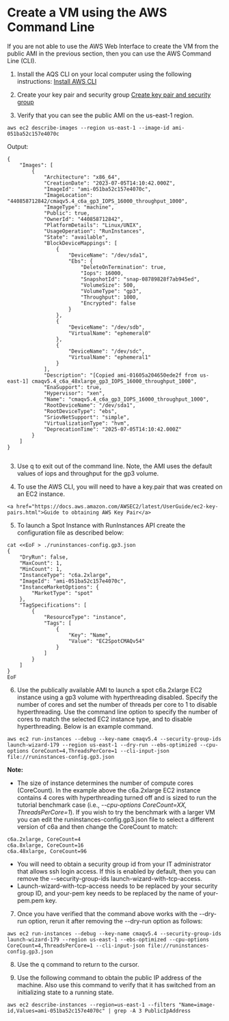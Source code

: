 # Create a VM using the AWS Command Line 

If you are not able to use the AWS Web Interface to create the VM from the public AMI in the previous section, then you can use the AWS Command Line (CLI). 

1. Install the AQS CLI on your local computer using the following instructions:
<a href="https://docs.aws.amazon.com/cli/latest/userguide/install-cliv2-linux.html#cliv2-linux-install">Install AWS CLI</a>  

2. Create your key pair and security group
<a href="https://docs.aws.amazon.com/cli/latest/userguide/cli-services-ec2-instances.html">Create key pair and security group</a>

3. Verify that you can see the public AMI on the us-east-1 region.

`aws ec2 describe-images --region us-east-1 --image-id ami-051ba52c157e4070c`


Output:

```
{
    "Images": [
        {
            "Architecture": "x86_64",
            "CreationDate": "2023-07-05T14:10:42.000Z",
            "ImageId": "ami-051ba52c157e4070c",
            "ImageLocation": "440858712842/cmaqv5.4_c6a_gp3_IOPS_16000_throughput_1000",
            "ImageType": "machine",
            "Public": true,
            "OwnerId": "440858712842",
            "PlatformDetails": "Linux/UNIX",
            "UsageOperation": "RunInstances",
            "State": "available",
            "BlockDeviceMappings": [
                {
                    "DeviceName": "/dev/sda1",
                    "Ebs": {
                        "DeleteOnTermination": true,
                        "Iops": 16000,
                        "SnapshotId": "snap-08789828f7ab945ed",
                        "VolumeSize": 500,
                        "VolumeType": "gp3",
                        "Throughput": 1000,
                        "Encrypted": false
                    }
                },
                {
                    "DeviceName": "/dev/sdb",
                    "VirtualName": "ephemeral0"
                },
                {
                    "DeviceName": "/dev/sdc",
                    "VirtualName": "ephemeral1"
                }
            ],
            "Description": "[Copied ami-01605a204650ede2f from us-east-1] cmaqv5.4_c6a_48xlarge_gp3_IOPS_16000_throughput_1000",
            "EnaSupport": true,
            "Hypervisor": "xen",
            "Name": "cmaqv5.4_c6a_gp3_IOPS_16000_throughput_1000",
            "RootDeviceName": "/dev/sda1",
            "RootDeviceType": "ebs",
            "SriovNetSupport": "simple",
            "VirtualizationType": "hvm",
            "DeprecationTime": "2025-07-05T14:10:42.000Z"
        }
    ]
}


```

3. Use q to exit out of the command line. Note, the AMI uses the default values of iops and throughput for the gp3 volume. 

4. To use the AWS CLI, you will need to have a key.pair that was created on an EC2 instance.

```{seealso}
<a href="https://docs.aws.amazon.com/AWSEC2/latest/UserGuide/ec2-key-pairs.html">Guide to obtaining AWS Key Pair</a>
```


5. To launch a Spot Instance with RunInstances API create the configuration file as described below:

```
cat <<EoF > ./runinstances-config.gp3.json
{
    "DryRun": false,
    "MaxCount": 1,
    "MinCount": 1,
    "InstanceType": "c6a.2xlarge",
    "ImageId": "ami-051ba52c157e4070c",
    "InstanceMarketOptions": {
        "MarketType": "spot"
    },
    "TagSpecifications": [
        {
            "ResourceType": "instance",
            "Tags": [
                {
                    "Key": "Name",
                    "Value": "EC2SpotCMAQv54"
                }
            ]
        }
    ]
}
EoF
```

6. Use the publically available AMI to launch a spot c6a.2xlarge EC2 instance using a gp3 volume with hyperthreading disabled. Specify the number of cores and set the number of threads per core to 1 to disable hyperthreading. Use the command line option to specify the number of cores to match the selected EC2 instance type, and to disable hyperthreading. Below is an example command. 

`aws ec2 run-instances --debug --key-name cmaqv5.4 --security-group-ids launch-wizard-179 --region us-east-1 --dry-run --ebs-optimized --cpu-options CoreCount=4,ThreadsPerCore=1 --cli-input-json file://runinstances-config.gp3.json`

**Note:**
* The size of instance determines the number of compute cores (CoreCount). In the example above the c6a.2xlarge EC2 instance contains 4 cores with hyperthreading turned off and is sized to run the tutorial benchmark case (i.e., *--cpu-options CoreCount=XX, ThreadsPerCore=1*). If you wish to try the benchmark with a larger VM you can edit the runinstances-config.gp3.json file to select a different version of c6a and then change the CoreCount to match:
```
c6a.2xlarge, CoreCount=4
c6a.8xlarge, CoreCount=16
c6a.48xlarge, CoreCount=96 
```
* You will need to obtain a security group id from your IT administrator that allows ssh login access. If this is enabled by default, then you can remove the --security-group-ids launch-wizard-with-tcp-access.
* Launch-wizard-with-tcp-access needs to be replaced by your security group ID, and your-pem key needs to be replaced by the name of your-pem.pem key.

7. Once you have verified that the command above works with the --dry-run option, rerun it after removing the --dry-run option as follows:

`aws ec2 run-instances --debug --key-name cmaqv5.4 --security-group-ids launch-wizard-179 --region us-east-1 --ebs-optimized --cpu-options CoreCount=4,ThreadsPerCore=1 --cli-input-json file://runinstances-config.gp3.json`

8. Use the q command to return to the cursor. 

9. Use the following command to obtain the public IP address of the machine. Also use this command to verify that it has switched from an initializing state to a running state.

`aws ec2 describe-instances --region=us-east-1 --filters "Name=image-id,Values=ami-051ba52c157e4070c" | grep -A 3 PublicIpAddress`


